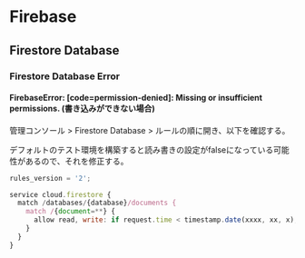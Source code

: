 # Firebase

## Firestore Database

### Firestore Database Error

#### FirebaseError: [code=permission-denied]: Missing or insufficient permissions. (書き込みができない場合)
管理コンソール > Firestore Database > ルールの順に開き、以下を確認する。

デフォルトのテスト環境を構築すると読み書きの設定がfalseになっている可能性があるので、それを修正する。

```js
rules_version = '2';

service cloud.firestore {
  match /databases/{database}/documents {
    match /{document=**} {
      allow read, write: if request.time < timestamp.date(xxxx, xx, x); // 時刻のパラメータを確認する
    }
  }
}
```
